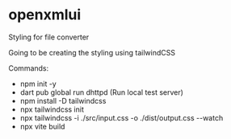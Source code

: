 # openxmlui
Styling for file converter


Going to be creating the styling using tailwindCSS


Commands:
- npm init -y 
- dart pub global run dhttpd (Run local test server)
- npm install -D tailwindcss
- npx tailwindcss init
- npx tailwindcss -i ./src/input.css -o ./dist/output.css --watch
- npx vite build